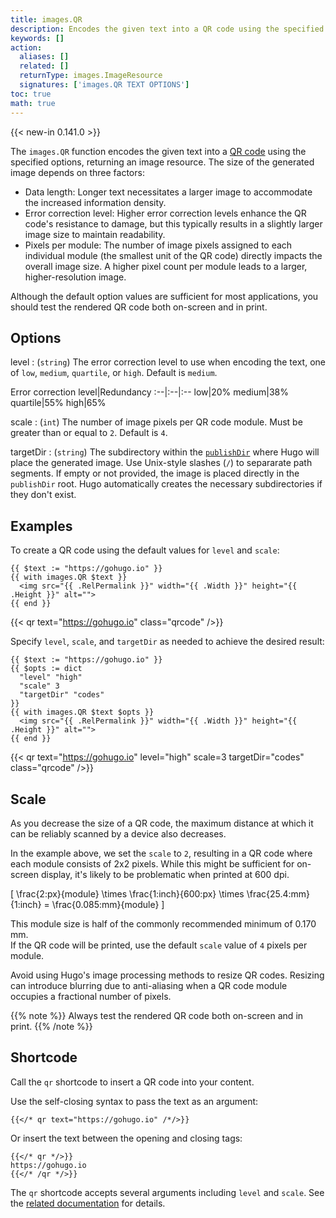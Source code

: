 ```yaml
---
title: images.QR
description: Encodes the given text into a QR code using the specified options, returning an image resource.
keywords: []
action:
  aliases: []
  related: []
  returnType: images.ImageResource
  signatures: ['images.QR TEXT OPTIONS']
toc: true
math: true
---
```


{{< new-in 0.141.0 >}}

The `images.QR` function encodes the given text into a [QR code] using the specified options, returning an image resource. The size of the generated image depends on three factors:

- Data length: Longer text necessitates a larger image to accommodate the increased information density.
- Error correction level: Higher error correction levels enhance the QR code's resistance to damage, but this typically results in a slightly larger image size to maintain readability.
- Pixels per module: The number of image pixels assigned to each individual module (the smallest unit of the QR code) directly impacts the overall image size. A higher pixel count per module leads to a larger, higher-resolution image.

Although the default option values are sufficient for most applications, you should test the rendered QR code both on-screen and in print.

[QR code]: https://en.wikipedia.org/wiki/QR_code

## Options

level
: (`string`) The error correction level to use when encoding the text, one of `low`, `medium`, `quartile`, or `high`. Default is `medium`.

Error correction level|Redundancy
:--|:--|:--
low|20%
medium|38%
quartile|55%
high|65%

scale
: (`int`) The number of image pixels per QR code module. Must be greater than or equal to `2`. Default is `4`.

targetDir
: (`string`) The subdirectory within the [`publishDir`] where Hugo will place the generated image. Use Unix-style slashes (`/`) to separarate path segments. If empty or not provided, the image is placed directly in the `publishDir` root. Hugo automatically creates the necessary subdirectories if they don't exist.

[`publishDir`]: /getting-started/configuration/#publishdir

## Examples

To create a QR code using the default values for `level` and `scale`:

```go-html-template
{{ $text := "https://gohugo.io" }}
{{ with images.QR $text }}
  <img src="{{ .RelPermalink }}" width="{{ .Width }}" height="{{ .Height }}" alt="">
{{ end }}
```

{{< qr text="https://gohugo.io" class="qrcode" />}}

Specify `level`, `scale`, and `targetDir` as needed to achieve the desired result:

```go-html-template
{{ $text := "https://gohugo.io" }}
{{ $opts := dict 
  "level" "high" 
  "scale" 3
  "targetDir" "codes"
}}
{{ with images.QR $text $opts }}
  <img src="{{ .RelPermalink }}" width="{{ .Width }}" height="{{ .Height }}" alt="">
{{ end }}
```

{{< qr text="https://gohugo.io" level="high" scale=3 targetDir="codes" class="qrcode" />}}

## Scale

As you decrease the size of a QR code, the maximum distance at which it can be reliably scanned by a device also decreases.

In the example above, we set the `scale` to `2`, resulting in a QR code where each module consists of 2x2 pixels. While this might be sufficient for on-screen display, it's likely to be problematic when printed at 600 dpi.

\[ \frac{2\:px}{module} \times \frac{1\:inch}{600\:px} \times \frac{25.4\:mm}{1\:inch} = \frac{0.085\:mm}{module} \]

This module size is half of the commonly recommended minimum of 0.170 mm.\
If the QR code will be printed, use the default `scale` value of `4` pixels per module.

Avoid using Hugo's image processing methods to resize QR codes. Resizing can introduce blurring due to anti-aliasing when a QR code module occupies a fractional number of pixels.

{{% note %}}
Always test the rendered QR code both on-screen and in print.
{{% /note %}}

## Shortcode

Call the `qr` shortcode to insert a QR code into your content.

Use the self-closing syntax to pass the text as an argument:

```text
{{</* qr text="https://gohugo.io" /*/>}}
```

Or insert the text between the opening and closing tags:

```text
{{</* qr */>}}
https://gohugo.io
{{</* /qr */>}}
```

The `qr` shortcode accepts several arguments including `level` and `scale`. See the [related documentation] for details.

[related documentation]: /shortcodes/qr/
